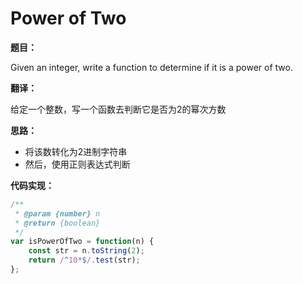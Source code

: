 # Power of Two

**题目：**

Given an integer, write a function to determine if it is a power of two.

**翻译：**

给定一个整数，写一个函数去判断它是否为2的幂次方数

**思路：**

* 将该数转化为2进制字符串
* 然后，使用正则表达式判断

**代码实现：**

```javascript
/**
 * @param {number} n
 * @return {boolean}
 */
var isPowerOfTwo = function(n) {
    const str = n.toString(2);
    return /^10*$/.test(str);
};
```